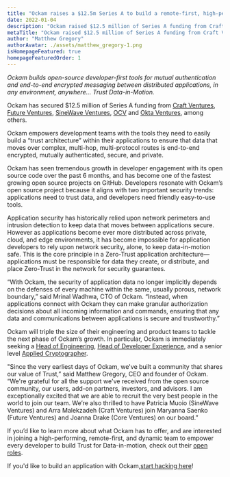 ```yaml
---
title: "Ockam raises a $12.5m Series A to build a remote-first, high-performance team."
date: 2022-01-04
description: "Ockam raised $12.5 million of Series A funding from Craft Ventures, Future Ventures, SineWave Ventures, OCV, and Okta Ventures, among others."
metaTitle: "Ockam raised $12.5 million of Series A funding from Craft Ventures, Future Ventures, SineWave Ventures, OCV, and Okta Ventures, among others."
author: "Matthew Gregory"
authorAvatar: ./assets/matthew_gregory-1.png
isHomepageFeatured: true
homepageFeaturedOrder: 1
---
```


*Ockam builds open-source developer-first tools for mutual authentication and end-to-end encrypted messaging between distributed applications, in any environment, anywhere… Trust Data-in-Motion.*

Ockam has secured $12.5 million of Series A funding from [Craft Ventures](https://www.craftventures.com/), [Future Ventures](https://future.ventures/), [SineWave Ventures](https://sinewave.vc/), [OCV](https://www.ocvpartners.com/) and [Okta Ventures](https://www.okta.com/okta-ventures/), among others.

Ockam empowers development teams with the tools they need to easily build a “trust architecture” within their applications to ensure that data that moves over complex, multi-hop, multi-protocol routes is end-to-end encrypted, mutually authenticated, secure, and private.

Ockam has seen tremendous growth in developer engagement with its open source code over the past 6 months, and has become one of the fastest growing open source projects on GitHub. Developers resonate with Ockam’s open source project because it aligns with two important security trends: applications need to trust data, and developers need friendly easy-to-use tools.

Application security has historically relied upon network perimeters and intrusion detection to keep data that moves between applications secure. However as applications become ever more distributed across private, cloud, and edge environments, it has become impossible for application developers to rely upon network security, alone, to keep data-in-motion safe. This is the core principle in a Zero-Trust application architecture—applications must be responsible for data they create, or distribute, and place Zero-Trust in the network for security guarantees.

“With Ockam, the security of application data no longer implicitly depends on the defenses of every machine within the same, usually porous, network boundary,” said Mrinal Wadhwa, CTO of Ockam. “Instead, when applications connect with Ockam they can make granular authorization decisions about all incoming information and commands, ensuring that any data and communications between applications is secure and trustworthy.”

Ockam will triple the size of their engineering and product teams to tackle the next phase of Ockam’s growth. In particular, Ockam is immediately seeking a [Head of Engineering](https://jobs.lever.co/ockam/409a8e35-6179-4483-81f6-83d7f63d018f), [Head of Developer Experience](https://jobs.lever.co/ockam/7229fe51-f030-436f-bf3f-f9d9f7f8703f), and a senior level [Applied Cryptographer](https://jobs.lever.co/ockam/57af5c83-ed48-4006-8196-9c8ae06149e8).

"Since the very earliest days of Ockam, we've built a community that shares our value of Trust,” said Matthew Gregory, CEO and founder of Ockam. “We're grateful for all the support we've received from the open source community, our users, add-on partners, investors, and advisors. I am exceptionally excited that we are able to recruit the very best people in the world to join our team. We’re also thrilled to have Patricia Muoio (SineWave Ventures) and Arra Malekzadeh (Craft Ventures) join Maryanna Saenko (Future Ventures) and Joanna Drake (Core Ventures) on our board.”

If you’d like to learn more about what Ockam has to offer, and are interested in joining a high-performing, remote-first, and dynamic team to empower every developer to build Trust for Data-in-motion, check out their [open roles](https://www.ockam.io/team#open-roles).

If you'd like to build an application with Ockam,[start hacking here](https://github.com/ockam-network/ockam#readme)!
